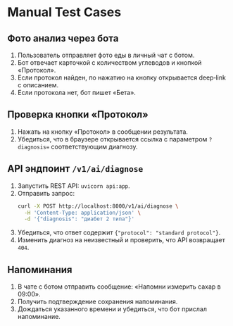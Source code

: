# Manual Test Cases

## Фото анализ через бота
1. Пользователь отправляет фото еды в личный чат с ботом.
2. Бот отвечает карточкой с количеством углеводов и кнопкой «Протокол».
3. Если протокол найден, по нажатию на кнопку открывается deep‑link с описанием.
4. Если протокола нет, бот пишет «Бета».

## Проверка кнопки «Протокол»
1. Нажать на кнопку «Протокол» в сообщении результата.
2. Убедиться, что в браузере открывается ссылка с параметром `?diagnosis=` соответствующим диагнозу.

## API эндпоинт `/v1/ai/diagnose`
1. Запустить REST API: `uvicorn api:app`.
2. Отправить запрос:
   ```bash
   curl -X POST http://localhost:8000/v1/ai/diagnose \
     -H 'Content-Type: application/json' \
     -d '{"diagnosis": "диабет 2 типа"}'
   ```
3. Убедиться, что ответ содержит `{"protocol": "standard protocol"}`.
4. Изменить диагноз на неизвестный и проверить, что API возвращает `404`.

## Напоминания
1. В чате с ботом отправить сообщение: «Напомни измерить сахар в 09:00».
2. Получить подтверждение сохранения напоминания.
3. Дождаться указанного времени и убедиться, что бот прислал напоминание.

